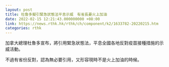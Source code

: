 ```yaml
---
layout: post
title: 杜魯多擬引緊急狀態法平息示威　有省長憂火上加油
date: 2022-02-15 12:21:43.000000000 +08:00
link: https://news.rthk.hk/rthk/ch/component/k2/1633782-20220215.htm
categories: rthk
---
```


加拿大總理杜魯多宣布，將引用緊急狀態法，平息全國各地反對疫苗接種措施的示威活動。

不過有省份反對，認為無必要引用，又形容現時不是火上加油的時候。
